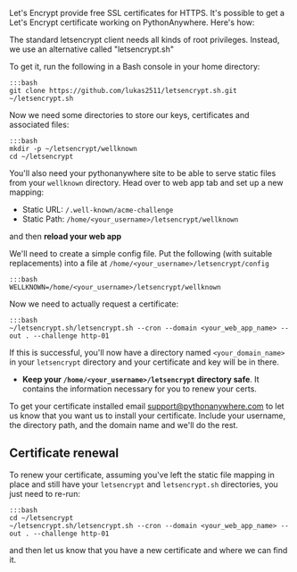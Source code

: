 <!--
.. title: Let's Encrypt
.. slug: LetsEncrypt
.. date: 2016-03-24
.. tags:
.. category:
.. link:
.. description:
.. type: text
-->

Let's Encrypt provide free SSL certificates for HTTPS. It's possible
to get a Let's Encrypt certificate working on PythonAnywhere.
Here's how:

The standard letsencrypt client needs all kinds of root privileges.  Instead,
we use an alternative called "letsencrypt.sh"

To get it, run the following in a Bash console in your home directory:

    :::bash
    git clone https://github.com/lukas2511/letsencrypt.sh.git ~/letsencrypt.sh
    
    
Now we need some directories to store our keys, certificates and associated files:

    :::bash
    mkdir -p ~/letsencrypt/wellknown
    cd ~/letsencrypt
    
You'll also need your pythonanywhere site to be able to serve static
files from your `wellknown` directory. Head over to web app tab and set up a new
mapping:

* Static URL: `/.well-known/acme-challenge`
* Static Path: `/home/<your_username>/letsencrypt/wellknown`

and then **reload your web app**
    
    
We'll need to create a simple config file. Put the following (with suitable
replacements) into a file at `/home/<your_username>/letsencrypt/config`

    :::bash
    WELLKNOWN=/home/<your_username>/letsencrypt/wellknown
    
Now we need to actually request a certificate:

    :::bash
    ~/letsencrypt.sh/letsencrypt.sh --cron --domain <your_web_app_name> --out . --challenge http-01
    
If this is successful, you'll now have a directory named `<your_domain_name>` in
your `letsencrypt` directory and your certificate and key will be in there. 

* **Keep your `/home/<your_username>/letsencrypt` directory safe**. It contains
  the information necessary for you to renew your certs.

To get your certificate installed email support@pythonanywhere.com to let us
know that you want us to install your certificate. Include your username, the
directory path, and the domain name and we'll do the rest.


## Certificate renewal

To renew your certificate, assuming you've left the static file mapping in
place and still have your `letsencrypt` and `letsencrypt.sh` directories, you
just need to re-run:

    :::bash
    cd ~/letsencrypt
    ~/letsencrypt.sh/letsencrypt.sh --cron --domain <your_web_app_name> --out . --challenge http-01
    
and then let us know that you have a new certificate and where we can find it.


